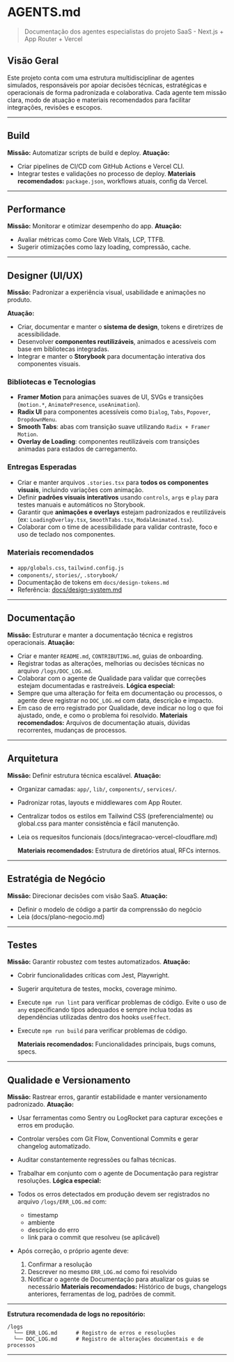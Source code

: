# AGENTS.md

> Documentação dos agentes especialistas do projeto SaaS - Next.js + App Router + Vercel

## Visão Geral

Este projeto conta com uma estrutura multidisciplinar de agentes simulados, responsáveis por apoiar decisões técnicas, estratégicas e operacionais de forma padronizada e colaborativa. Cada agente tem missão clara, modo de atuação e materiais recomendados para facilitar integrações, revisões e escopos.

---

## Build

**Missão:** Automatizar scripts de build e deploy.
**Atuação:**

- Criar pipelines de CI/CD com GitHub Actions e Vercel CLI.
- Integrar testes e validações no processo de deploy.
  **Materiais recomendados:** `package.json`, workflows atuais, config da Vercel.

---

## Performance

**Missão:** Monitorar e otimizar desempenho do app.
**Atuação:**

- Avaliar métricas como Core Web Vitals, LCP, TTFB.
- Sugerir otimizações como lazy loading, compressão, cache.

---

## Designer (UI/UX)

**Missão:** Padronizar a experiência visual, usabilidade e animações no produto.

**Atuação:**

- Criar, documentar e manter o **sistema de design**, tokens e diretrizes de acessibilidade.
- Desenvolver **componentes reutilizáveis**, animados e acessíveis com base em bibliotecas integradas.
- Integrar e manter o **Storybook** para documentação interativa dos componentes visuais.

### Bibliotecas e Tecnologias

- **Framer Motion** para animações suaves de UI, SVGs e transições (`motion.*`, `AnimatePresence`, `useAnimation`).
- **Radix UI** para componentes acessíveis como `Dialog`, `Tabs`, `Popover`, `DropdownMenu`.
- **Smooth Tabs**: abas com transição suave utilizando `Radix + Framer Motion`.
- **Overlay de Loading**: componentes reutilizáveis com transições animadas para estados de carregamento.

### Entregas Esperadas

- Criar e manter arquivos `.stories.tsx` para **todos os componentes visuais**, incluindo variações com animação.
- Definir **padrões visuais interativos** usando `controls`, `args` e `play` para testes manuais e automáticos no Storybook.
- Garantir que **animações e overlays** estejam padronizados e reutilizáveis (ex: `LoadingOverlay.tsx`, `SmoothTabs.tsx`, `ModalAnimated.tsx`).
- Colaborar com o time de acessibilidade para validar contraste, foco e uso de teclado nos componentes.

### Materiais recomendados

- `app/globals.css`, `tailwind.config.js`
- `components/`, `stories/`, `.storybook/`
- Documentação de tokens em `docs/design-tokens.md`
- Referência: [docs/design-system.md](docs/design-system.md)

---

## Documentação

**Missão:** Estruturar e manter a documentação técnica e registros operacionais.
**Atuação:**

- Criar e manter `README.md`, `CONTRIBUTING.md`, guias de onboarding.
- Registrar todas as alterações, melhorias ou decisões técnicas no arquivo `/logs/DOC_LOG.md`.
- Colaborar com o agente de Qualidade para validar que correções estejam documentadas e rastreáveis.
  **Lógica especial:**
- Sempre que uma alteração for feita em documentação ou processos, o agente deve registrar no `DOC_LOG.md` com data, descrição e impacto.
- Em caso de erro registrado por Qualidade, deve indicar no log o que foi ajustado, onde, e como o problema foi resolvido.
  **Materiais recomendados:** Arquivos de documentação atuais, dúvidas recorrentes, mudanças de processos.

---

## Arquitetura

**Missão:** Definir estrutura técnica escalável.
**Atuação:**

- Organizar camadas: `app/`, `lib/`, `components/`, `services/`.
- Padronizar rotas, layouts e middlewares com App Router.
- Centralizar todos os estilos em Tailwind CSS (preferencialmente) ou global.css para manter consistência e fácil manutenção.
- Leia os requesitos funcionais (docs/integracao-vercel-cloudflare.md)

  **Materiais recomendados:** Estrutura de diretórios atual, RFCs internos.

---

## Estratégia de Negócio

**Missão:** Direcionar decisões com visão SaaS.
**Atuação:**

- Definir o modelo de código a partir da comprenssão do negócio
- Leia (docs/plano-negocio.md)

---

## Testes

**Missão:** Garantir robustez com testes automatizados.
**Atuação:**

- Cobrir funcionalidades críticas com Jest, Playwright.
- Sugerir arquitetura de testes, mocks, coverage mínimo.
- Execute `npm run lint` para verificar problemas de código. Evite o uso de `any` especificando tipos adequados e sempre inclua todas as dependências utilizadas dentro dos hooks `useEffect`.
- Execute `npm run build` para verificar problemas de código.

  **Materiais recomendados:** Funcionalidades principais, bugs comuns, specs.

---

## Qualidade e Versionamento

**Missão:** Rastrear erros, garantir estabilidade e manter versionamento padronizado.
**Atuação:**

- Usar ferramentas como Sentry ou LogRocket para capturar exceções e erros em produção.
- Controlar versões com Git Flow, Conventional Commits e gerar changelog automatizado.
- Auditar constantemente regressões ou falhas técnicas.
- Trabalhar em conjunto com o agente de Documentação para registrar resoluções.
  **Lógica especial:**
- Todos os erros detectados em produção devem ser registrados no arquivo `/logs/ERR_LOG.md` com:
  - timestamp
  - ambiente
  - descrição do erro
  - link para o commit que resolveu (se aplicável)

- Após correção, o próprio agente deve:
  1. Confirmar a resolução
  2. Descrever no mesmo `ERR_LOG.md` como foi resolvido
  3. Notificar o agente de Documentação para atualizar os guias se necessário
     **Materiais recomendados:** Histórico de bugs, changelogs anteriores, ferramentas de log, padrões de commit.

---

**Estrutura recomendada de logs no repositório:**

```
/logs
  └── ERR_LOG.md      # Registro de erros e resoluções
  └── DOC_LOG.md      # Registro de alterações documentais e de processos
```

---

